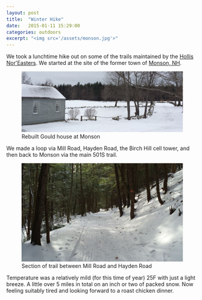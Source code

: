 ```yaml
---
layout: post
title:  "Winter Hike"
date:   2015-01-11 15:29:00
categories: outdoors
excerpt: "<img src='/assets/monson.jpg'>"
---
```

We took a lunchtime hike out on some of the trails maintained by the [Hollis Nor'Easters](http://www.noreasters.org). We started at the site of the former town of [Monson, NH](http://www.hollisnh.org/windowsonhollispast/placesToVisit/sites/monson.htm).

<figure>
  <img src="/assets/monson.jpg">
  <figcaption>Rebuilt Gould house at Monson</figcaption>
</figure>

We made a loop via Mill Road, Hayden Road, the Birch Hill cell tower, and then back to Monson via the main 501S trail.

<figure>
  <img src="/assets/trail.jpg">
  <figcaption>Section of trail between Mill Road and Hayden Road</figcaption>
</figure>

Temperature was a relatively mild (for this time of year) 25F with just a light breeze. A little over 5 miles in total on an inch or two of packed snow. Now feeling suitably tired and looking forward to a roast chicken dinner.

